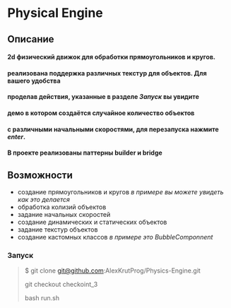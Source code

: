 # Physical Engine

## Описание 
#### 2d физический движок для обработки прямоугольников и кругов.
#### реализована поддержка различных текстур для объектов. Для вашего удобства
#### проделав действия, указанные в разделе _Запуск_ вы увидите 
#### демо в котором создаётся случайное количество объектов 
#### с различными начальными скоростями, для перезапуска нажмите _enter_.
#### В проекте реализованы паттерны builder и bridge

## Возможности 
* создание прямоугольников и кругов _в примере вы можете увидеть как это делается_ 
* обработка колизий объектов
* задание начальных скоростей
* создание динамических и статических объектов
* задание текстур объектов
* создание кастомных классов _в примере это BubbleComponnent_

### Запуск

> $ git clone git@github.com:AlexKrutProg/Physics-Engine.git
> 
> git checkout checkoint_3
> 
> bash run.sh

